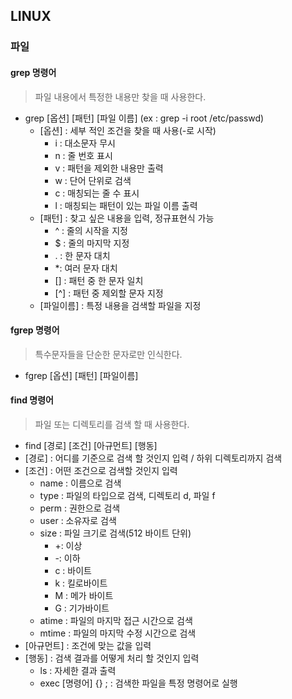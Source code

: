 ## LINUX



### 파일

#### grep 명령어

> 파일 내용에서 특정한 내용만 찾을 때 사용한다.

- grep [옵션] [패턴] [파일 이름] (ex : grep -i root /etc/passwd)
  - [옵션] : 세부 적인 조건을 찾을 때 사용(-로 시작)
    - i : 대소문자 무시
    - n : 줄 번호 표시
    - v : 패턴을 제외한 내용만 출력
    - w : 단어 단위로 검색
    - c : 매칭되는 줄 수 표시
    - l : 매칭되는 패턴이 있는 파일 이름 출력
  - [패턴] : 찾고 싶은 내용을 입력, 정규표현식 가능
    - ^ : 줄의 시작을 지정
    - $ : 줄의 마지막 지정
    - . : 한 문자 대치
    - *: 여러 문자 대치
    - [] : 패턴 중 한 문자 일치
    - [^] : 패턴 중 제외할 문자 지정
  - [파일이름] : 특정 내용을 검색할 파일을 지정



#### fgrep 명령어

> 특수문자들을 단순한 문자로만 인식한다.

- fgrep [옵션] [패턴] [파일이름]



#### find 명령어

> 파일 또는 디렉토리를 검색 할 때 사용한다.

- find [경로] [조건] [아규먼트] [행동]
- [경로] : 어디를 기준으로 검색 할 것인지 입력 / 하위 디렉토리까지 검색
- [조건] : 어떤 조건으로 검색할 것인지 입력
  - name : 이름으로 검색
  - type : 파일의 타입으로 검색, 디렉토리 d, 파일 f
  - perm : 권한으로 검색
  - user : 소유자로 검색
  - size : 파일 크기로 검색(512 바이트 단위)
    - +: 이상
    - -: 이하
    - c : 바이트 
    - k : 킬로바이트
    - M : 메가 바이트
    - G : 기가바이트
  - atime : 파일의 마지막 접근 시간으로 검색
  - mtime : 파일의 마지막 수정 시간으로 검색
- [아규먼트] : 조건에 맞는 값을 입력
- [행동] : 검색 결과를 어떻게 처리 할 것인지 입력
  - ls : 자세한 결과 출력
  - exec [명령어] {} \; :  검색한 파일을 특정 명령어로 실행























